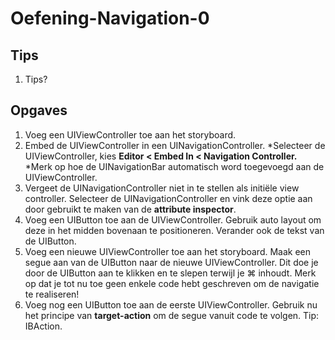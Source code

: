 # Oefening-Navigation-0
## Tips
1. Tips?

## Opgaves
1. Voeg een UIViewController toe aan het storyboard.
2. Embed de UIViewController in een UINavigationController.
  *Selecteer de UIViewController, kies **Editor < Embed In < Navigation Controller.**
  *Merk op hoe de UINavigationBar automatisch word toegevoegd aan de UIViewController.
3. Vergeet de UINavigationController niet in te stellen als initiële view controller. Selecteer de UINavigationController en vink deze optie aan door gebruikt te maken van de **attribute inspector**.
4. Voeg een UIButton toe aan de UIViewController. Gebruik auto layout om deze in het midden bovenaan te positioneren. Verander ook de tekst van de UIButton.
5. Voeg een nieuwe UIViewController toe aan het storyboard. Maak een segue aan van de UIButton naar de nieuwe UIViewController. Dit doe je door de UIButton aan te klikken en te slepen terwijl je ⌘ inhoudt. Merk op dat je tot nu toe geen enkele code hebt geschreven om de navigatie te realiseren!
6. Voeg nog een UIButton toe aan de eerste UIViewController. Gebruik nu het principe van **target-action** om de segue vanuit code te volgen. Tip: IBAction.
